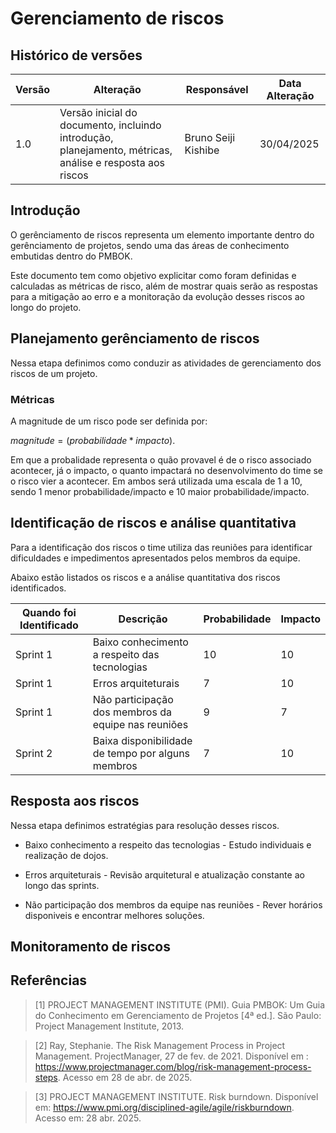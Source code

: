 # Gerenciamento de riscos

## Histórico de versões

| Versão | Alteração       | Responsável         | Data Alteração |
|--------|-----------------|---------------------|----------------|
| 1.0    | Versão inicial do documento, incluindo introdução, planejamento, métricas, análise e resposta aos riscos  | Bruno Seiji Kishibe | 30/04/2025 |

## Introdução

O gerênciamento de riscos representa um elemento importante dentro do gerênciamento de projetos, sendo uma das áreas de conhecimento embutidas dentro do PMBOK.

Este documento tem como objetivo explicitar como foram definidas e calculadas as métricas de risco, além de mostrar quais serão as respostas para a mitigação ao erro e a monitoração da evolução desses riscos ao longo do projeto.

## Planejamento gerênciamento de riscos

Nessa etapa definimos como conduzir as atividades de gerenciamento dos riscos de um projeto.

### Métricas

A magnitude de um risco pode ser definida por: 

$magnitude = (probabilidade * impacto)$.

Em que a probalidade representa o quão provavel é de o risco associado acontecer, já o impacto, o quanto impactará no desenvolvimento do time se o risco vier a acontecer. Em ambos será utilizada uma escala de 1 a 10, sendo 1 menor probabilidade/impacto e 10 maior probabilidade/impacto.


## Identificação de riscos e análise quantitativa

Para a identificação dos riscos o time utiliza das reuniões para identificar dificuldades e impedimentos apresentados pelos membros da equipe.

Abaixo estão listados os riscos e a análise quantitativa dos riscos identificados.

| Quando foi Identificado | Descrição                                           | Probabilidade | Impacto |
| ----------------------- | --------------------------------------------------- | ------------- | ------- |
| Sprint 1                | Baixo conhecimento a respeito das tecnologias       | 10            | 10      |
| Sprint 1                | Erros arquiteturais                                 | 7             | 10      |
| Sprint 1                | Não participação dos membros da equipe nas reuniões | 9             | 7       |
| Sprint 2                | Baixa disponibilidade de tempo por alguns membros   | 7             | 10      |


## Resposta aos riscos

Nessa etapa definimos estratégias para resolução desses riscos.

- Baixo conhecimento a respeito das tecnologias - Estudo individuais e realização de dojos.

- Erros arquiteturais - Revisão arquitetural e atualização constante ao longo das sprints.

- Não participação dos membros da equipe nas reuniões - Rever horários disponiveis e encontrar melhores soluções.

## Monitoramento de riscos


## Referências

> [1] PROJECT MANAGEMENT INSTITUTE (PMI). Guia PMBOK: Um Guia do Conhecimento em Gerenciamento de Projetos [4ª ed.]. São Paulo: Project Management Institute, 2013.

> [2] Ray, Stephanie. The Risk Management Process in Project Management. ProjectManager, 27 de fev. de 2021. Disponível em : https://www.projectmanager.com/blog/risk-management-process-steps. Acesso em 28 de abr. de 2025.

> [3] PROJECT MANAGEMENT INSTITUTE. Risk burndown. Disponível em: https://www.pmi.org/disciplined-agile/agile/riskburndown. Acesso em: 28 abr. 2025.


